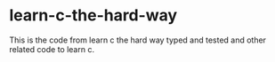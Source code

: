 learn-c-the-hard-way
====================

This is the code from learn c the hard way typed and tested and other related code to learn c.
